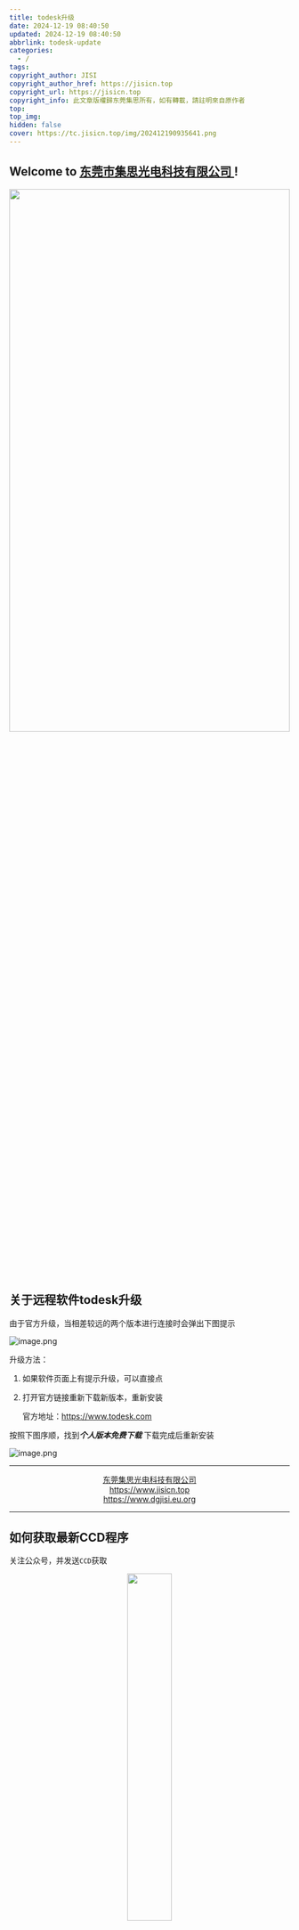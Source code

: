 ```yaml
---
title: todesk升级
date: 2024-12-19 08:40:50
updated: 2024-12-19 08:40:50
abbrlink: todesk-update
categories:
  - /
tags: 
copyright_author: JISI
copyright_author_href: https://jisicn.top
copyright_url: https://jisicn.top
copyright_info: 此文章版權歸东莞集思所有，如有轉載，請註明來自原作者
top: 
top_img: 
hidden: false
cover: https://tc.jisicn.top/img/202412190935641.png
---
```

## Welcome to [东莞市集思光电科技有限公司 ](https://jisicn.top) ! 
<div align="center"><img src="https://tc.jisicn.top/img/202405031228351.jpeg" width="100%" height="50%"></img></div>

## 关于远程软件todesk升级
由于官方升级，当相差较远的两个版本进行连接时会弹出下图提示

![image.png](https://tc.jisicn.top/img/202412190933955.png)

升级方法：
1. 如果软件页面上有提示升级，可以直接点
2. 打开官方链接重新下载新版本，重新安装

	官方地址：https://www.todesk.com

按照下图序顺，找到***个人版本免费下载***
下载完成后重新安装

![image.png](https://tc.jisicn.top/img/202412190848595.png)

---

<center><a href="https://www.jisicn.top" target="_blank">东莞集思光电科技有限公司</a></center>
<center><a href="https://www.jisicn.top" target="_blank">https://www.jisicn.top</a></center>
<center><a href="Https://www.dgjisi.eu.org" target="_blank">https://www.dgjisi.eu.org</a></center>

----

## 如何获取最新CCD程序
关注公众号，并发送`CCD`获取

<div align="center">
    <img src="https://tc.jisicn.top/img/202404251607047.png" width="40%" height="40%"></img>
</div>

------

<div align='center' ><font size='50'>END THANKS</font></div>
<div align='center'><font size='3'><b>联系人：周生  18029199900 「dgjisi@foxmail.com」</b></font></div>